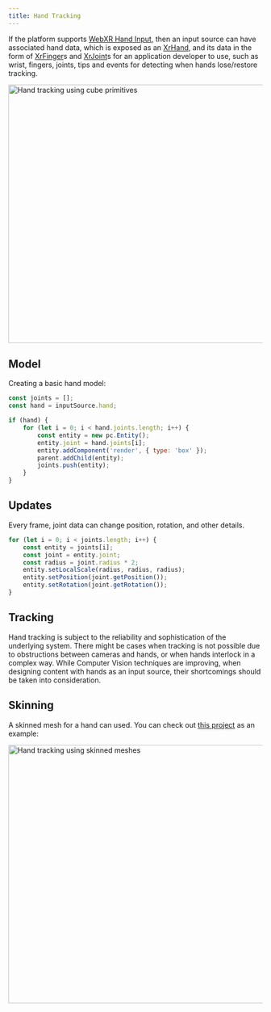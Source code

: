 ```yaml
---
title: Hand Tracking
---
```


If the platform supports [WebXR Hand Input][1], then an input source can have associated hand data, which is exposed as an [XrHand][2], and its data in the form of [XrFinger][3]s and [XrJoint][4]s for an application developer to use, such as wrist, fingers, joints, tips and events for detecting when hands lose/restore tracking.

<img loading="lazy" src="/img/user-manual/xr/cube-hands.webp" alt="Hand tracking using cube primitives" width="512" />

## Model

Creating a basic hand model:

```javascript
const joints = [];
const hand = inputSource.hand;

if (hand) {
    for (let i = 0; i < hand.joints.length; i++) {
        const entity = new pc.Entity();
        entity.joint = hand.joints[i];
        entity.addComponent('render', { type: 'box' });
        parent.addChild(entity);
        joints.push(entity);
    }
}
```

## Updates

Every frame, joint data can change position, rotation, and other details.

```javascript
for (let i = 0; i < joints.length; i++) {
    const entity = joints[i];
    const joint = entity.joint;
    const radius = joint.radius * 2;
    entity.setLocalScale(radius, radius, radius);
    entity.setPosition(joint.getPosition());
    entity.setRotation(joint.getRotation());
}
```

## Tracking

Hand tracking is subject to the reliability and sophistication of the underlying system. There might be cases when tracking is not possible due to obstructions between cameras and hands, or when hands interlock in a complex way. While Computer Vision techniques are improving, when designing content with hands as an input source, their shortcomings should be taken into consideration.

## Skinning

A skinned mesh for a hand can used. You can check out [this project][5] as an example:

<img loading="lazy" src="/img/user-manual/xr/skinned-hands.webp" alt="Hand tracking using skinned meshes" width="512" />

[1]: https://immersive-web.github.io/webxr-hand-input/
[2]: https://manual.oasisserver.link/engine/classes/XrHand.html
[3]: https://manual.oasisserver.link/engine/classes/XrFinger.html
[4]: https://manual.oasisserver.link/engine/classes/XrJoint.html
[5]: https://playcanvas.com/project/771952/overview/webxr-realistic-hands
